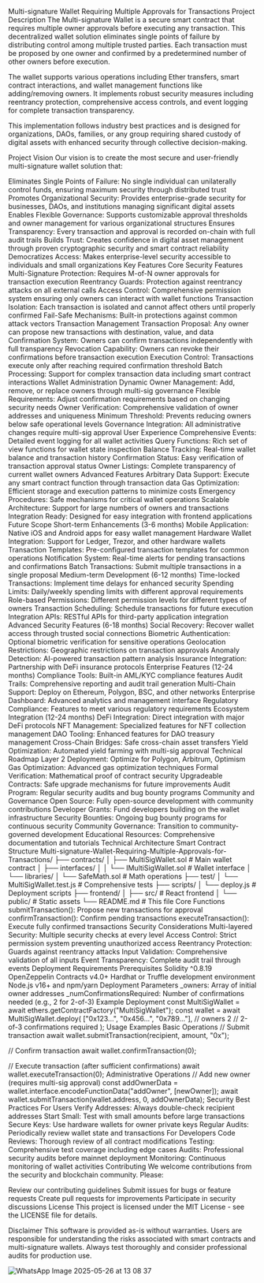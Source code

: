 Multi-signature Wallet Requiring Multiple Approvals for Transactions
Project Description
The Multi-signature Wallet is a secure smart contract that requires multiple owner approvals before executing any transaction. This decentralized wallet solution eliminates single points of failure by distributing control among multiple trusted parties. Each transaction must be proposed by one owner and confirmed by a predetermined number of other owners before execution.

The wallet supports various operations including Ether transfers, smart contract interactions, and wallet management functions like adding/removing owners. It implements robust security measures including reentrancy protection, comprehensive access controls, and event logging for complete transaction transparency.

This implementation follows industry best practices and is designed for organizations, DAOs, families, or any group requiring shared custody of digital assets with enhanced security through collective decision-making.

Project Vision
Our vision is to create the most secure and user-friendly multi-signature wallet solution that:

Eliminates Single Points of Failure: No single individual can unilaterally control funds, ensuring maximum security through distributed trust
Promotes Organizational Security: Provides enterprise-grade security for businesses, DAOs, and institutions managing significant digital assets
Enables Flexible Governance: Supports customizable approval thresholds and owner management for various organizational structures
Ensures Transparency: Every transaction and approval is recorded on-chain with full audit trails
Builds Trust: Creates confidence in digital asset management through proven cryptographic security and smart contract reliability
Democratizes Access: Makes enterprise-level security accessible to individuals and small organizations
Key Features
Core Security Features
Multi-Signature Protection: Requires M-of-N owner approvals for transaction execution
Reentrancy Guards: Protection against reentrancy attacks on all external calls
Access Control: Comprehensive permission system ensuring only owners can interact with wallet functions
Transaction Isolation: Each transaction is isolated and cannot affect others until properly confirmed
Fail-Safe Mechanisms: Built-in protections against common attack vectors
Transaction Management
Transaction Proposal: Any owner can propose new transactions with destination, value, and data
Confirmation System: Owners can confirm transactions independently with full transparency
Revocation Capability: Owners can revoke their confirmations before transaction execution
Execution Control: Transactions execute only after reaching required confirmation threshold
Batch Processing: Support for complex transaction data including smart contract interactions
Wallet Administration
Dynamic Owner Management: Add, remove, or replace owners through multi-sig governance
Flexible Requirements: Adjust confirmation requirements based on changing security needs
Owner Verification: Comprehensive validation of owner addresses and uniqueness
Minimum Threshold: Prevents reducing owners below safe operational levels
Governance Integration: All administrative changes require multi-sig approval
User Experience
Comprehensive Events: Detailed event logging for all wallet activities
Query Functions: Rich set of view functions for wallet state inspection
Balance Tracking: Real-time wallet balance and transaction history
Confirmation Status: Easy verification of transaction approval status
Owner Listings: Complete transparency of current wallet owners
Advanced Features
Arbitrary Data Support: Execute any smart contract function through transaction data
Gas Optimization: Efficient storage and execution patterns to minimize costs
Emergency Procedures: Safe mechanisms for critical wallet operations
Scalable Architecture: Support for large numbers of owners and transactions
Integration Ready: Designed for easy integration with frontend applications
Future Scope
Short-term Enhancements (3-6 months)
Mobile Application: Native iOS and Android apps for easy wallet management
Hardware Wallet Integration: Support for Ledger, Trezor, and other hardware wallets
Transaction Templates: Pre-configured transaction templates for common operations
Notification System: Real-time alerts for pending transactions and confirmations
Batch Transactions: Submit multiple transactions in a single proposal
Medium-term Development (6-12 months)
Time-locked Transactions: Implement time delays for enhanced security
Spending Limits: Daily/weekly spending limits with different approval requirements
Role-based Permissions: Different permission levels for different types of owners
Transaction Scheduling: Schedule transactions for future execution
Integration APIs: RESTful APIs for third-party application integration
Advanced Security Features (6-18 months)
Social Recovery: Recover wallet access through trusted social connections
Biometric Authentication: Optional biometric verification for sensitive operations
Geolocation Restrictions: Geographic restrictions on transaction approvals
Anomaly Detection: AI-powered transaction pattern analysis
Insurance Integration: Partnership with DeFi insurance protocols
Enterprise Features (12-24 months)
Compliance Tools: Built-in AML/KYC compliance features
Audit Trails: Comprehensive reporting and audit trail generation
Multi-Chain Support: Deploy on Ethereum, Polygon, BSC, and other networks
Enterprise Dashboard: Advanced analytics and management interface
Regulatory Compliance: Features to meet various regulatory requirements
Ecosystem Integration (12-24 months)
DeFi Integration: Direct integration with major DeFi protocols
NFT Management: Specialized features for NFT collection management
DAO Tooling: Enhanced features for DAO treasury management
Cross-Chain Bridges: Safe cross-chain asset transfers
Yield Optimization: Automated yield farming with multi-sig approval
Technical Roadmap
Layer 2 Deployment: Optimize for Polygon, Arbitrum, Optimism
Gas Optimization: Advanced gas optimization techniques
Formal Verification: Mathematical proof of contract security
Upgradeable Contracts: Safe upgrade mechanisms for future improvements
Audit Program: Regular security audits and bug bounty programs
Community and Governance
Open Source: Fully open-source development with community contributions
Developer Grants: Fund developers building on the wallet infrastructure
Security Bounties: Ongoing bug bounty programs for continuous security
Community Governance: Transition to community-governed development
Educational Resources: Comprehensive documentation and tutorials
Technical Architecture
Smart Contract Structure
Multi-signature-Wallet-Requiring-Multiple-Approvals-for-Transactions/
├── contracts/
│   ├── MultiSigWallet.sol           # Main wallet contract
│   ├── interfaces/
│   │   └── IMultiSigWallet.sol      # Wallet interface
│   └── libraries/
│       └── SafeMath.sol             # Math operations
├── test/
│   └── MultiSigWallet.test.js       # Comprehensive tests
├── scripts/
│   └── deploy.js                    # Deployment scripts
├── frontend/
│   ├── src/                         # React frontend
│   └── public/                      # Static assets
└── README.md                        # This file
Core Functions
submitTransaction(): Propose new transactions for approval
confirmTransaction(): Confirm pending transactions
executeTransaction(): Execute fully confirmed transactions
Security Considerations
Multi-layered Security: Multiple security checks at every level
Access Control: Strict permission system preventing unauthorized access
Reentrancy Protection: Guards against reentrancy attacks
Input Validation: Comprehensive validation of all inputs
Event Transparency: Complete audit trail through events
Deployment Requirements
Prerequisites
Solidity ^0.8.19
OpenZeppelin Contracts v4.0+
Hardhat or Truffle development environment
Node.js v16+ and npm/yarn
Deployment Parameters
_owners: Array of initial owner addresses
_numConfirmationsRequired: Number of confirmations needed (e.g., 2 for 2-of-3)
Example Deployment
const MultiSigWallet = await ethers.getContractFactory("MultiSigWallet");
const wallet = await MultiSigWallet.deploy(
    ["0x123...", "0x456...", "0x789..."], // owners
    2 // 2-of-3 confirmations required
);
Usage Examples
Basic Operations
// Submit transaction
await wallet.submitTransaction(recipient, amount, "0x");

// Confirm transaction
await wallet.confirmTransaction(0);

// Execute transaction (after sufficient confirmations)
await wallet.executeTransaction(0);
Administrative Operations
// Add new owner (requires multi-sig approval)
const addOwnerData = wallet.interface.encodeFunctionData("addOwner", [newOwner]);
await wallet.submitTransaction(wallet.address, 0, addOwnerData);
Security Best Practices
For Users
Verify Addresses: Always double-check recipient addresses
Start Small: Test with small amounts before large transactions
Secure Keys: Use hardware wallets for owner private keys
Regular Audits: Periodically review wallet state and transactions
For Developers
Code Reviews: Thorough review of all contract modifications
Testing: Comprehensive test coverage including edge cases
Audits: Professional security audits before mainnet deployment
Monitoring: Continuous monitoring of wallet activities
Contributing
We welcome contributions from the security and blockchain community. Please:

Review our contributing guidelines
Submit issues for bugs or feature requests
Create pull requests for improvements
Participate in security discussions
License
This project is licensed under the MIT License - see the LICENSE file for details.

Disclaimer
This software is provided as-is without warranties. Users are responsible for understanding the risks associated with smart contracts and multi-signature wallets. Always test thoroughly and consider professional audits for production use.

![WhatsApp Image 2025-05-26 at 13 08 37](https://github.com/user-attachments/assets/27cd17b5-6a56-418e-bf17-c3997cef7a80)
